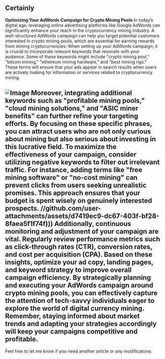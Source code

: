 Certainly
---
**Optimizing Your AdWords Campaign for Crypto Mining Pools**
In today’s digital age, leveraging online advertising platforms like Google AdWords can significantly enhance your reach in the cryptocurrency mining industry. A well-structured AdWords campaign can help you target potential customers interested in crypto mining pools, which are essential for earning rewards from mining cryptocurrencies.
When setting up your AdWords campaign, it is crucial to incorporate relevant keywords that resonate with your audience. Some of these keywords might include "crypto mining pool," "bitcoin mining," "ethereum mining hardware," and "best mining rigs." These terms will ensure that your ads appear in search results when users are actively looking for information or services related to cryptocurrency mining.

![Image](https://github.com/user-attachments/assets/d7419ec9-dc67-403f-bf28-8faea5f1f74f)
Moreover, integrating additional keywords such as "profitable mining pools," "cloud mining solutions," and "ASIC miner benefits" can further refine your targeting efforts. By focusing on these specific phrases, you can attract users who are not only curious about mining but also serious about investing in this lucrative field.
To maximize the effectiveness of your campaign, consider utilizing negative keywords to filter out irrelevant traffic. For instance, adding terms like "free mining software" or "no-cost mining" can prevent clicks from users seeking unrealistic promises. This approach ensures that your budget is spent wisely on genuinely interested prospects.
 //github.com/user-attachments/assets/d7419ec9-dc67-403f-bf28-8faea5f1f74f)))
Additionally, continuous monitoring and adjustment of your campaign are vital. Regularly review performance metrics such as click-through rates (CTR), conversion rates, and cost per acquisition (CPA). Based on these insights, optimize your ad copy, landing pages, and keyword strategy to improve overall campaign efficiency.
By strategically planning and executing your AdWords campaign around crypto mining pools, you can effectively capture the attention of tech-savvy individuals eager to explore the world of digital currency mining. Remember, staying informed about market trends and adapting your strategies accordingly will keep your campaigns competitive and profitable.
--- 
Feel free to let me know if you need another article or any modifications
